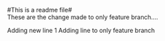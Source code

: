 #This is a readme file#
<br>
These are the change made to only feature branch....

Adding new line 1
Adding line to only feature branch